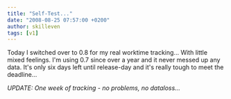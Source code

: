 ```yaml
---
title: "Self-Test..."
date: "2008-08-25 07:57:00 +0200"
author: skilleven
tags: [v1]
---
```


Today I switched over to 0.8 for my real worktime tracking... With little mixed feelings.
I'm using 0.7 since over a year and it never messed up any data.
It's only six days left until release-day and it's really tough to meet the deadline...

*UPDATE: One week of tracking - no problems, no dataloss...*
